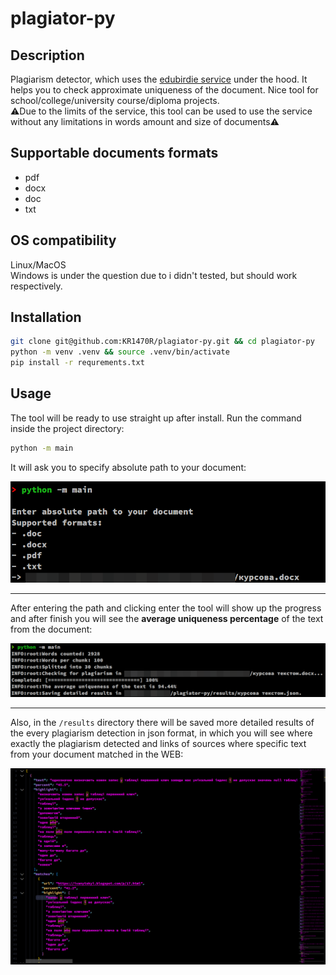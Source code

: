 # plagiator-py
## Description
Plagiarism detector, which uses the [edubirdie service](https://edubirdie.com/perevirka-na-plagiat) under the hood. It helps you to check approximate uniqueness of the document. Nice tool for school/college/university course/diploma projects. \
⚠️Due to the limits of the service, this tool can be used to use the service without any limitations in words amount and size of documents⚠️
## Supportable documents formats

 - pdf
 - docx
 - doc
 - txt
## OS compatibility
Linux/MacOS\
Windows is under the question due to i didn't tested, but should work respectively. 
## Installation
```bash
git clone git@github.com:KR1470R/plagiator-py.git && cd plagiator-py
python -m venv .venv && source .venv/bin/activate
pip install -r requrements.txt
```
## Usage
The tool will be ready to use straight up after install.
Run the command inside the project directory:
```bash
python -m main
```
It will ask you to specify absolute path to your document:

![prompt image](https://github.com/KR1470R/plagiator-py/blob/master/assets/prompt.png)
<hr>

After entering the path and clicking enter the tool will show up the progress and after finish you will see the **average uniqueness percentage** of the text from the document:

![finish image](https://github.com/KR1470R/plagiator-py/blob/master/assets/finish.png)
<hr>

Also, in the `/results` directory there will be saved more detailed results of the every plagiarism detection in json format, in which you will see where exactly the plagiarism detected and links of sources where specific text from your document matched in the WEB:

![results example image](https://github.com/KR1470R/plagiator-py/blob/master/assets/results_example.png)

